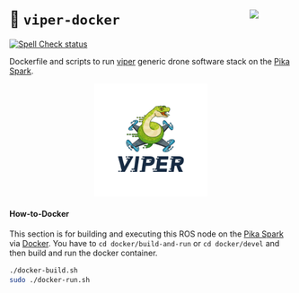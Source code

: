 <a href="https://107-systems.org/"><img align="right" src="https://raw.githubusercontent.com/107-systems/.github/main/logo/107-systems.png" width="15%"></a>
:floppy_disk: `viper-docker`
============================
[![Spell Check status](https://github.com/107-systems/viper-docker/actions/workflows/spell-check.yml/badge.svg)](https://github.com/107-systems/viper-docker/actions/workflows/spell-check.yml)

Dockerfile and scripts to run [viper](https://github.com/107-systems/viper) generic drone software stack on the [Pika Spark](https://pika-spark.io/).

<p align="center">
  <a href="https://github.com/107-systems/viper"><img src="https://github.com/107-systems/.github/raw/main/logo/viper.jpg" width="40%"></a>
</p>

#### How-to-Docker
This section is for building and executing this ROS node on the [Pika Spark](https://pika-spark.io/) via [Docker](https://www.docker.com/). You have to `cd docker/build-and-run` or `cd docker/devel` and then build and run the docker container.
```bash
./docker-build.sh
sudo ./docker-run.sh
```

